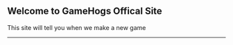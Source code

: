 ## Welcome to GameHogs Offical Site

This site will tell you when we make a new game
__________________________________________________________________________________________________________________________________
